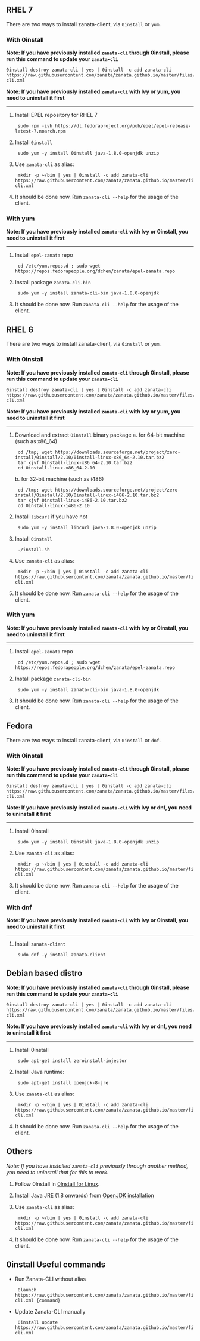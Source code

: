 ## RHEL 7
There are two ways to install zanata-client, via `0install` or `yum`.

### With 0install

**Note: If you have previously installed `zanata-cli` through 0install, please run this command to update your `zanata-cli`**

    0install destroy zanata-cli | yes | 0install -c add zanata-cli https://raw.githubusercontent.com/zanata/zanata.github.io/master/files/0install/zanata-cli.xml

**Note: If you have previously installed `zanata-cli` with Ivy or yum, you need to uninstall it first**

---

1. Install EPEL repository for RHEL 7

        sudo rpm -ivh https://dl.fedoraproject.org/pub/epel/epel-release-latest-7.noarch.rpm

2. Install `0install`

        sudo yum -y install 0install java-1.8.0-openjdk unzip

3. Use `zanata-cli` as alias: 

        mkdir -p ~/bin | yes | 0install -c add zanata-cli https://raw.githubusercontent.com/zanata/zanata.github.io/master/files/0install/zanata-cli.xml

4. It should be done now. Run `zanata-cli --help` for the usage of the client.
 
### With yum

**Note: If you have previously installed `zanata-cli` with Ivy or 0install, you need to uninstall it first**

---

1. Install `epel-zanata` repo

        cd /etc/yum.repos.d ; sudo wget https://repos.fedorapeople.org/dchen/zanata/epel-zanata.repo

2. Install package `zanata-cli-bin`

        sudo yum -y install zanata-cli-bin java-1.8.0-openjdk

3. It should be done now. Run `zanata-cli --help` for the usage of the client.

## RHEL 6
There are two ways to install zanata-client, via `0install` or `yum`.

### With 0install

**Note: If you have previously installed `zanata-cli` through 0install, please run this command to update your `zanata-cli`**

    0install destroy zanata-cli | yes | 0install -c add zanata-cli https://raw.githubusercontent.com/zanata/zanata.github.io/master/files/0install/zanata-cli.xml

**Note: If you have previously installed `zanata-cli` with Ivy or yum, you need to uninstall it first**

---

1. Download and extract `0install` binary package
   a. for 64-bit machine (such as x86_64)

        cd /tmp; wget https://downloads.sourceforge.net/project/zero-install/0install/2.10/0install-linux-x86_64-2.10.tar.bz2
        tar xjvf 0install-linux-x86_64-2.10.tar.bz2
        cd 0install-linux-x86_64-2.10
  
   b. for 32-bit machine (such as i486)
   
        cd /tmp; wget https://downloads.sourceforge.net/project/zero-install/0install/2.10/0install-linux-i486-2.10.tar.bz2
        tar xjvf 0install-linux-i486-2.10.tar.bz2
        cd 0install-linux-i486-2.10

2. Install `libcurl` if you have not

        sudo yum -y install libcurl java-1.8.0-openjdk unzip


3. Install `0install`

        ./install.sh 

4. Use `zanata-cli` as alias: 

        mkdir -p ~/bin | yes | 0install -c add zanata-cli https://raw.githubusercontent.com/zanata/zanata.github.io/master/files/0install/zanata-cli.xml

5. It should be done now. Run `zanata-cli --help` for the usage of the client.

### With yum

**Note: If you have previously installed `zanata-cli` with Ivy or 0install, you need to uninstall it first**

---

1. Install `epel-zanata` repo

        cd /etc/yum.repos.d ; sudo wget https://repos.fedorapeople.org/dchen/zanata/epel-zanata.repo

2. Install package `zanata-cli-bin`

        sudo yum -y install zanata-cli-bin java-1.8.0-openjdk

3. It should be done now. Run `zanata-cli --help` for the usage of the client.

## Fedora
There are two ways to install zanata-client, via `0install` or `dnf`.

### With 0install

**Note: If you have previously installed `zanata-cli` through 0install, please run this command to update your `zanata-cli`**

    0install destroy zanata-cli | yes | 0install -c add zanata-cli https://raw.githubusercontent.com/zanata/zanata.github.io/master/files/0install/zanata-cli.xml

**Note: If you have previously installed `zanata-cli` with Ivy or dnf, you need to uninstall it first**

---

1. Install 0install

        sudo yum -y install 0install java-1.8.0-openjdk unzip

2. Use `zanata-cli` as alias: 

        mkdir -p ~/bin | yes | 0install -c add zanata-cli https://raw.githubusercontent.com/zanata/zanata.github.io/master/files/0install/zanata-cli.xml

3. It should be done now. Run `zanata-cli --help` for the usage of the client.

### With dnf

**Note: If you have previously installed `zanata-cli` with Ivy or 0install, you need to uninstall it first**

---

1. Install `zanata-client`

        sudo dnf -y install zanata-client

## Debian based distro

**Note: If you have previously installed `zanata-cli` through 0install, please run this command to update your `zanata-cli`**

    0install destroy zanata-cli | yes | 0install -c add zanata-cli https://raw.githubusercontent.com/zanata/zanata.github.io/master/files/0install/zanata-cli.xml

**Note: If you have previously installed `zanata-cli` with Ivy or dnf, you need to uninstall it first**

---

1. Install 0install

        sudo apt-get install zeroinstall-injector

2. Install Java runtime: 

        sudo apt-get install openjdk-8-jre

3. Use `zanata-cli` as alias: 

        mkdir -p ~/bin | yes | 0install -c add zanata-cli https://raw.githubusercontent.com/zanata/zanata.github.io/master/files/0install/zanata-cli.xml

4. It should be done now. Run `zanata-cli --help` for the usage of the client.

## Others
*Note: If you have installed `zanata-cli` previously through another method, you need to uninstall that for this to work.*

1. Follow 0Install in [0Install for Linux](http://0install.net/install-linux.html).
2. Install Java JRE (1.8 onwards) from [OpenJDK installation](http://openjdk.java.net/install/index.html)
3. Use `zanata-cli` as alias: 

        mkdir -p ~/bin | yes | 0install -c add zanata-cli https://raw.githubusercontent.com/zanata/zanata.github.io/master/files/0install/zanata-cli.xml

4. It should be done now. Run `zanata-cli --help` for the usage of the client.

## 0install Useful commands

 * Run Zanata-CLI without alias

        0launch https://raw.githubusercontent.com/zanata/zanata.github.io/master/files/0install/zanata-cli.xml {command}

 * Update Zanata-CLI manually
 
        0install update https://raw.githubusercontent.com/zanata/zanata.github.io/master/files/0install/zanata-cli.xml

